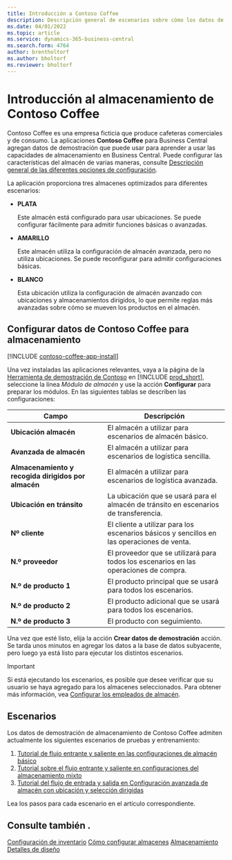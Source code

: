 ```yaml
---
title: Introducción a Contoso Coffee
description: Descripción general de escenarios sobre cómo los datos de demostración de Contoso Coffee pueden ayudarle a aprender a usar las capacidades de almacenamiento en Business Central.
ms.date: 04/01/2022
ms.topic: article
ms.service: dynamics-365-business-central
ms.search.form: 4764
author: brentholtorf
ms.author: bholtorf
ms.reviewer: bholtorf
---
```


# Introducción al almacenamiento de Contoso Coffee

Contoso Coffee es una empresa ficticia que produce cafeteras comerciales y de consumo. La aplicaciones **Contoso Coffee** para Business Central agregan datos de demostración que puede usar para aprender a usar las capacidades de almacenamiento en Business Central. Puede configurar las características del almacén de varias maneras, consulte [Descripción general de las diferentes opciones de configuración](../../design-details-warehouse-management.md#overview-of-different-configuration-options).

La aplicación proporciona tres almacenes optimizados para diferentes escenarios:

- **PLATA**  

  Este almacén está configurado para usar ubicaciones. Se puede configurar fácilmente para admitir funciones básicas o avanzadas. 

- **AMARILLO**  

  Este almacén utiliza la configuración de almacén avanzada, pero no utiliza ubicaciones. Se puede reconfigurar para admitir configuraciones básicas.

- **BLANCO**  

  Esta ubicación utiliza la configuración de almacén avanzado con ubicaciones y almacenamientos dirigidos, lo que permite reglas más avanzadas sobre cómo se mueven los productos en el almacén.

## Configurar datos de Contoso Coffee para almacenamiento

[!INCLUDE [contoso-coffee-app-install](../../includes/contoso-coffee-app-install.md)]

Una vez instaladas las aplicaciones relevantes, vaya a la página de la [Herramienta de demostración de Contoso](https://businesscentral.dynamics.com/?page=5194) en [!INCLUDE [prod_short](../../includes/prod_short.md)], seleccione la línea *Módulo de almacén* y use la acción **Configurar** para preparar los módulos. En las siguientes tablas se describen las configuraciones:  

|Campo  |Descripción  |
|---------|---------|
|**Ubicación almacén**  |El almacén a utilizar para escenarios de almacén básico.|
|**Avanzada de almacén**  |El almacén a utilizar para escenarios de logística sencilla.|
|**Almacenamiento y recogida dirigidos por almacén**  |El almacén a utilizar para escenarios de logística avanzada.|
|**Ubicación en tránsito**  |La ubicación que se usará para el almacén de tránsito en escenarios de transferencia.|
|**Nº cliente**  |El cliente a utilizar para los escenarios básicos y sencillos en las operaciones de venta.|
|**N.º proveedor**  |El proveedor que se utilizará para todos los escenarios en las operaciones de compra.|
|**N.º de producto 1**  |El producto principal que se usará para todos los escenarios.|
|**N.º de producto 2**  |El producto adicional que se usará para todos los escenarios.|
|**N.º de producto 3**  |El producto con seguimiento.|

Una vez que esté listo, elija la acción **Crear datos de demostración** acción. Se tarda unos minutos en agregar los datos a la base de datos subyacente, pero luego ya está listo para ejecutar los distintos escenarios.  

> [!IMPORTANT]
> Si está ejecutando los escenarios, es posible que desee verificar que su usuario se haya agregado para los almacenes seleccionados. Para obtener más información, vea [Configurar los empleados de almacén](../../warehouse-how-to-set-up-warehouse-employees.md).

## Escenarios

Los datos de demostración de almacenamiento de Contoso Coffee admiten actualmente los siguientes escenarios de pruebas y entrenamiento:

1.  [Tutorial de flujo entrante y saliente en las configuraciones de almacén básico](warehouse-basic-flow-putaway-pick.md)
2.  [Tutorial sobre el flujo entrante y saliente en configuraciones del almacenamiento mixto](warehouse-mixed-flow-receive-pick-ship.md)
3.  [Tutorial del flujo de entrada y salida en Configuración avanzada de almacén con ubicación y selección dirigidas](warehouse-directed-flow.md)

Lea los pasos para cada escenario en el artículo correspondiente.  

## Consulte también .

[Configuración de inventario](../../inventory-setup-inventory.md) 
[Cómo configurar almacenes](../../inventory-how-setup-locations.md) 
[Almacenamiento](../../warehouse-manage-warehouse.md) 
[Detalles de diseño](../../design-details-warehouse-overview.md) 
